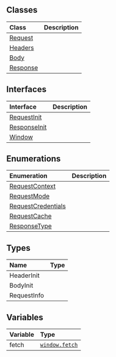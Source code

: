 


## Classes

| Class	   |  Description |
|:-------------|:---------------|
| [Request](./whatwg-fetch/request.md)     |  |
| [Headers](./whatwg-fetch/headers.md)     |  |
| [Body](./whatwg-fetch/body.md)     |  |
| [Response](./whatwg-fetch/response.md)     |  |



## Interfaces

| Interface	   |  Description |
|:-------------|:---------------|
| [RequestInit](./whatwg-fetch/requestinit.md)   |   |
| [ResponseInit](./whatwg-fetch/responseinit.md)   |   |
| [Window](./whatwg-fetch/window.md)   |   |



## Enumerations

| Enumeration	   | Description|
|:-----------|:------------|
|[RequestContext](./whatwg-fetch/requestcontext.md)    |  |
|[RequestMode](./whatwg-fetch/requestmode.md)    |  |
|[RequestCredentials](./whatwg-fetch/requestcredentials.md)    |  |
|[RequestCache](./whatwg-fetch/requestcache.md)    |  |
|[ResponseType](./whatwg-fetch/responsetype.md)    |  |


## Types

| Name	   |  Type |
|:-----------|:------------|
|HeaderInit   |  |
|BodyInit   |  |
|RequestInfo   |  |



## Variables

| Variable	   | Type|
|:-----------|:------------|
|fetch   | [`window.fetch`](../whatwg-fetch/window.md#fetch) |


